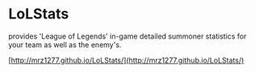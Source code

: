 # LoLStats
provides 'League of Legends' in-game detailed summoner statistics for your team as well as the enemy's.

[http://mrz1277.github.io/LoLStats/](http://mrz1277.github.io/LoLStats/)
